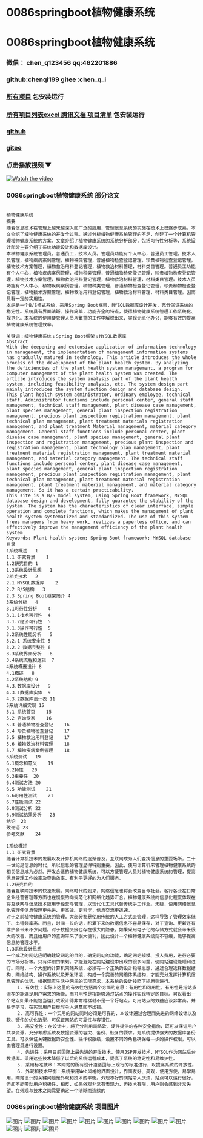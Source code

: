 # 0086springboot植物健康系统


# 0086springboot植物健康系统

### 微信： chen_q123456  qq:462201886
### github:chenqi199 gitee :chen_q_i

### [所有项目](https://github.com/GraduationProject-springboot/allSpringbootProjects) 包安装运行

### [所有项目列表excel 腾讯文档 项目清单](https://docs.qq.com/sheet/DSHRFSVZ5aEVYT3N3?tab=BB08J2) 包安装运行

### [github](https://chenqi199.github.io)

### [gitee](https://gitee.com/chen_q_i)

### 点击播放视频 ▼
[![Watch the video](https://i.sstatic.net/Vp2cE.png)](https://player.bilibili.com/player.html?isOutside=true&aid=BV16ia6epENY&bvid=BV16ia6epENY&cid=500001610578106&p=87)



### 0086springboot植物健康系统 部分论文
```

﻿植物健康系统
摘要
随着信息技术在管理上越来越深入而广泛的应用，管理信息系统的实施在技术上已逐步成熟。本文介绍了植物健康系统的开发全过程。通过分析植物健康系统管理的不足，创建了一个计算机管理植物健康系统的方案。文章介绍了植物健康系统的系统分析部分，包括可行性分析等，系统设计部分主要介绍了系统功能设计和数据库设计。
本植物健康系统管理员，普通员工，技术人员。管理员功能有个人中心，普通员工管理，技术人员管理，植物疾病案例管理，植物种类管理，普通植物检查登记管理，珍贵植物检查登记管理，植物技术方案管理，植物救治用料登记管理，植物救治材料管理，材料类目管理。普通员工功能有个人中心，植物疾病案例管理，植物种类管理，普通植物检查登记管理，珍贵植物检查登记管理，植物技术方案管理，植物救治用料登记管理，植物救治材料管理，材料类目管理。技术人员功能有个人中心，植物疾病案例管理，植物种类管理，普通植物检查登记管理，珍贵植物检查登记管理，植物技术方案管理，植物救治用料登记管理，植物救治材料管理，材料类目管理。因而具有一定的实用性。
本站是一个B/S模式系统，采用Spring Boot框架，MYSQL数据库设计开发，充分保证系统的稳定性。系统具有界面清晰、操作简单，功能齐全的特点，使得植物健康系统管理工作系统化、规范化。本系统的使用使管理人员从繁重的工作中解脱出来，实现无纸化办公，能够有效的提高植物健康系统管理效率。

关键词：植物健康系统；Spring Boot框架；MYSQL数据库
Abstract
With the deepening and extensive application of information technology in management, the implementation of management information systems has gradually matured in technology. This article introduces the whole process of the development of the plant health system. By analyzing the deficiencies of the plant health system management, a program for computer management of the plant health system was created. The article introduces the system analysis part of the plant health system, including feasibility analysis, etc. The system design part mainly introduces the system function design and database design.
This plant health system administrator, ordinary employee, technical staff. Administrator functions include personal center, general staff management, technical staff management, plant disease case management, plant species management, general plant inspection registration management, precious plant inspection registration management, plant technical plan management, plant treatment materials registration management, and plant treatment Material management, material category management. General staff functions include personal center, plant disease case management, plant species management, general plant inspection and registration management, precious plant inspection and registration management, plant technology plan management, plant treatment material registration management, plant treatment material management, and material category management. The technical staff functions include personal center, plant disease case management, plant species management, general plant inspection registration management, precious plant inspection registration management, plant technical plan management, plant treatment material registration management, plant treatment material management, and material category management. So it has a certain practicability.
This site is a B/S model system, using Spring Boot framework, MYSQL database design and development, fully guarantee the stability of the system. The system has the characteristics of clear interface, simple operation and complete functions, which makes the management of plant health system systematized and standardized. The use of this system frees managers from heavy work, realizes a paperless office, and can effectively improve the management efficiency of the plant health system
Keywords: Plant health system; Spring Boot framework; MYSQL database
目录
1系统概述	1
1.1 研究背景	1
1.2研究目的	1
1.3系统设计思想	1
2相关技术	2
2.1 MYSQL数据库	2
2.2 B/S结构	3
2.3 Spring Boot框架简介	4
3系统分析	4
3.1可行性分析	4
3.1.1技术可行性	4
3.1.2经济可行性	5
3.1.3操作可行性	5
3.2系统性能分析	5
3.2.1 系统安全性	5
3.2.2 数据完整性	6
3.3系统界面分析	6
3.4系统流程和逻辑	7
4系统概要设计	8
4.1概述	8
4.2系统结构	9
4.3.数据库设计	9
4.3.1数据库实体	9
4.3.2数据库设计表	11
5系统详细实现	15
5.1 系统首页	15
5.2 咨询专家	16
5.3 普通植物检查登记	16
5.4 珍贵植物检查登记	17
5.5 植物救治用料登记	17
5.6 植物救治材料管理	18
5.7 植物疾病案例管理	18
6系统测试	19
6.1概念和意义	19
6.2特性	20
6.3重要性	20
6.4测试方法	20
6.5 功能测试	21
6.6可用性测试	21
6.7性能测试	22
6.8测试分析	22
6.9测试结果分析	23
结论	23
致谢语	23
参考文献	24

1系统概述
1.1 研究背景
随着计算机技术的发展以及计算机网络的逐渐普及，互联网成为人们查找信息的重要场所，二十一世纪是信息的时代，所以信息的管理显得特别重要。因此，使用计算机来管理植物健康系统的相关信息成为必然。开发合适的植物健康系统，可以方便管理人员对植物健康系统的管理，提高信息管理工作效率及查询效率，有利于更好的为人们服务。
1.2研究目的
随着互联网技术的快速发展，网络时代的到来，网络信息也将会改变当今社会。各行各业在日常企业经营管理等方面也在慢慢的向规范化和网络化趋势汇合。植物健康系统的信息化程度体现在将互联网与信息技术应用于经营与管理，以现代化工具代替传统手工作业。无疑，使用网络信息化管理使信息管理更先进、更高效、更科学，信息交流更迅速。
对于之前植物健康系统的管理，大部分都是使用传统的人工方式去管理，这样导致了管理效率低下、出错频率高。而且，时间一长的话，积累下来的数据信息不容易保存，对于查询、更新还有维护会带来不少问题。对于数据交接也存在很大的隐患。如果采用电子化的存储方式就会带来很大的改善，而且给用户的查询带来了很大便利，因此设计一个植物健康系统刻不容缓，能够提高信息的管理水平。
1.3系统设计思想
一个成功的网站应明确建设网站的目的，确定网站的功能，确定网站规模、投入费用，进行必要的市场分析等。只有详细的策划，才能避免在网站建设中出现的很多问题，使网站建设能顺利进行。同时，一个大型的计算机网站系统，必须有一个正确的设计指导思想，通过合理选择数据结构、网络结构、操作系统以及开发环境，构成一个完善的网络体系结构，才能充分发挥计算机信息管理的优势。根据现实生活中网民的实际需求，本系统的设计按照下述原则进行。
    1. 有效性：实际上这里的有效性包括两个方面的意思：有用性和可用性。有用性是指站点潜在的能满足用户需求的功能，而可用性是指能够通过站点的操作实现特定的目标。可以看出一个站点如果不能恰当运行或设计得非常槽糕就不是一个好站点。可用站点的效益应该非常高，并易于学习，在实现用户目标时令人满意而不出错。
    2. 高可靠性：一个实用的网站同时必须是可靠的，本设计通过合理而先进的网络设计以及软、硬件的优化选型，可保证网站的可靠性与容错性。
    3. 高安全性：在设计中，将充分利用网络软、硬件提供的各种安全措施，既可以保证用户共享资源，充分考虑系统及数据资源的容灾、备份、恢复的要求。为系统提供强大的数据库备份工具。可以保证关键数据的安全性。操作权限级，设置不同的角色确保每一步的操作权限，可以由管理员进行设置。
    4. 先进性：采用目前国际上最先进的开发技术，使用JSP开发技术，MYSQL作为网站后台数据库。采用这些技术降低了以后的系统运营成本，提高了系统的稳定性和易维护性。
    5. 采用标准技术：本网站的所有设计遵循国际上现行的标准进行，以提高系统的开放性。
    6. 外观和技术平衡：系统采用Web风格的界面设计，界面友好、美观，使用方便，易学易用。网站设计的关键问题是外观和技术的平衡。外现不好的网站令人厌烦，站点可以运行很好，但却不能带动用户积极性，相反，如果外观非常有表现力，但技术有限，用户则会感到非常失望。在外观与技术之间需要确定一个清晰而连续的

```
### 0086springboot植物健康系统 项目图片
![图片](/images/0086springbootimg_001.jpg)
![图片](/images/0086springbootimg_003.jpg)
![图片](/images/0086springbootimg_002.jpg)
![图片](/images/0086springbootimg_012.jpg)
![图片](/images/0086springbootimg_006.jpg)
![图片](/images/0086springbootimg_007.jpg)
![图片](/images/0086springbootimg_013.jpg)
![图片](/images/0086springbootimg_005.jpg)
![图片](/images/0086springbootimg_011.jpg)
![图片](/images/0086springbootimg_010.jpg)
![图片](/images/0086springbootimg_004.jpg)
![图片](/images/0086springbootimg_009.jpg)
![图片](/images/0086springbootimg_008.jpg)








